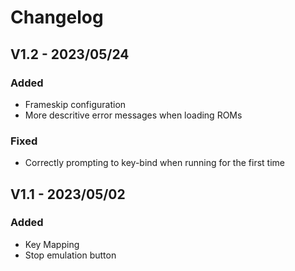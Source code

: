 # Changelog

## V1.2 - 2023/05/24

### Added
- Frameskip configuration
- More descritive error messages when loading ROMs

### Fixed
- Correctly prompting to key-bind when running for the first time


## V1.1 - 2023/05/02

### Added
- Key Mapping
- Stop emulation button